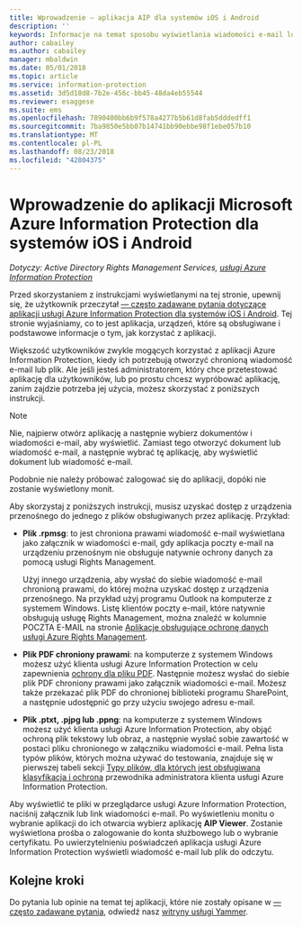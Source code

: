 ```yaml
---
title: Wprowadzenie — aplikacja AIP dla systemów iOS i Android
description: ''
keywords: Informacje na temat sposobu wyświetlania wiadomości e-mail lub plików w aplikacji Azure Information Protection dla systemów iOS i Android
author: cabailey
ms.author: cabailey
manager: mbaldwin
ms.date: 05/01/2018
ms.topic: article
ms.service: information-protection
ms.assetid: 3d5d18d8-7b2e-456c-bb45-48da4eb55544
ms.reviewer: esaggese
ms.suite: ems
ms.openlocfilehash: 7890400bb6b9f578a4277b5b61d8fab5dddedff1
ms.sourcegitcommit: 7ba9850e5bb07b14741bb90ebbe98f1ebe057b10
ms.translationtype: MT
ms.contentlocale: pl-PL
ms.lasthandoff: 08/23/2018
ms.locfileid: "42804375"
---
```

# <a name="get-started-with-the-microsoft-azure-information-protection-app-for-ios-and-android"></a>Wprowadzenie do aplikacji Microsoft Azure Information Protection dla systemów iOS i Android

*Dotyczy: Active Directory Rights Management Services, [usługi Azure Information Protection](https://azure.microsoft.com/pricing/details/information-protection)*

Przed skorzystaniem z instrukcjami wyświetlanymi na tej stronie, upewnij się, że użytkownik przeczytał [— często zadawane pytania dotyczące aplikacji usługi Azure Information Protection dla systemów iOS i Android](mobile-app-faq.md). Tej stronie wyjaśniamy, co to jest aplikacja, urządzeń, które są obsługiwane i podstawowe informacje o tym, jak korzystać z aplikacji.

Większość użytkowników zwykle mogących korzystać z aplikacji Azure Information Protection, kiedy ich potrzebują otworzyć chronioną wiadomość e-mail lub plik. Ale jeśli jesteś administratorem, który chce przetestować aplikację dla użytkowników, lub po prostu chcesz wypróbować aplikację, zanim zajdzie potrzeba jej użycia, możesz skorzystać z poniższych instrukcji.

> [!NOTE]
> Nie, najpierw otwórz aplikację a następnie wybierz dokumentów i wiadomości e-mail, aby wyświetlić. Zamiast tego otworzyć dokument lub wiadomość e-mail, a następnie wybrać tę aplikację, aby wyświetlić dokument lub wiadomość e-mail.
>
> Podobnie nie należy próbować zalogować się do aplikacji, dopóki nie zostanie wyświetlony monit.

Aby skorzystaj z poniższych instrukcji, musisz uzyskać dostęp z urządzenia przenośnego do jednego z plików obsługiwanych przez aplikację. Przykład:

- **Plik .rpmsg**: to jest chroniona prawami wiadomość e-mail wyświetlana jako załącznik w wiadomości e-mail, gdy aplikacja poczty e-mail na urządzeniu przenośnym nie obsługuje natywnie ochrony danych za pomocą usługi Rights Management. 
    
    Użyj innego urządzenia, aby wysłać do siebie wiadomość e-mail chronioną prawami, do której można uzyskać dostęp z urządzenia przenośnego. Na przykład użyj programu Outlook na komputerze z systemem Windows. Listę klientów poczty e-mail, które natywnie obsługują usługę Rights Management, można znaleźć w kolumnie POCZTA E-MAIL na stronie [Aplikacje obsługujące ochronę danych usługi Azure Rights Management](../requirements-applications.md).

- **Plik PDF chroniony prawami**: na komputerze z systemem Windows możesz użyć klienta usługi Azure Information Protection w celu zapewnienia [ochrony dla pliku PDF](client-classify-protect.md). Następnie możesz wysłać do siebie plik PDF chroniony prawami jako załącznik wiadomości e-mail. Możesz także przekazać plik PDF do chronionej biblioteki programu SharePoint, a następnie udostępnić go przy użyciu swojego adresu e-mail.

- **Plik .ptxt, .pjpg lub .ppng**: na komputerze z systemem Windows możesz użyć klienta usługi Azure Information Protection, aby objąć ochroną plik tekstowy lub obraz, a następnie wysłać sobie zawartość w postaci pliku chronionego w załączniku wiadomości e-mail. Pełna lista typów plików, których można używać do testowania, znajduje się w pierwszej tabeli sekcji [Typy plików, dla których jest obsługiwana klasyfikacja i ochrona](client-admin-guide-file-types.md#supported-file-types-for-classification-and-protection) przewodnika administratora klienta usługi Azure Information Protection. 

Aby wyświetlić te pliki w przeglądarce usługi Azure Information Protection, naciśnij załącznik lub link wiadomości e-mail. Po wyświetleniu monitu o wybranie aplikacji do ich otwarcia wybierz aplikację **AIP Viewer**. Zostanie wyświetlona prośba o zalogowanie do konta służbowego lub o wybranie certyfikatu. Po uwierzytelnieniu poświadczeń aplikacja usługi Azure Information Protection wyświetli wiadomość e-mail lub plik do odczytu.

## <a name="next-steps"></a>Kolejne kroki

Do pytania lub opinie na temat tej aplikacji, które nie zostały opisane w [— często zadawane pytania](mobile-app-faq.md), odwiedź nasz [witryny usługi Yammer](https://www.yammer.com/AskIPTeam).
